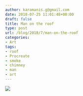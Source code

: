 ```yaml
---
author: karamanis.g@gmail.com
date: 2018-07-25 11:01:48+00:00
draft: false
title: Man on the roof
type: post
url: /blog/2018/7/man-on-the-roof
categories:
- Art
tags:
- roof
- Procreate
- smoke
- chimney
- man
- art
---
```


![](https://images.squarespace-cdn.com/content/v1/4f3f61bae4b063b909445965/1532516409368-SDVJH03IO1UIFKQMVIK6/ke17ZwdGBToddI8pDm48kO6t_FIigFZlD-2ukJs68NZ7gQa3H78H3Y0txjaiv_0fDoOvxcdMmMKkDsyUqMSsMWxHk725yiiHCCLfrh8O1z5QPOohDIaIeljMHgDF5CVlOqpeNLcJ80NK65_fV7S1UdQnRCmyfmE32mt8hf8jTbpNOvskeoRv-ygqK_y0NLe3pygZMNSAPtQr-kV0SxGO-A/IMG_0267.JPG?format=original)

